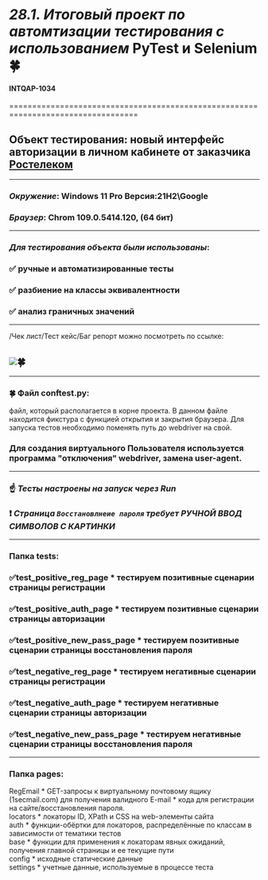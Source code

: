 # *28.1. Итоговый проект по автомтизации тестирования  с использованием* PyTest и Selenium :four_leaf_clover:
#### INTQAP-1034
==================================================================================
## Объект тестирования: новый интерфейс авторизации в личном кабинете от заказчика [Ростелеком](https://b2c.passport.rt.ru)
----------------------------------------------------------------------------------
### *Окружение*: Windows 11 Pro Версия:21H2\Google 
### *Браузер*: Chrom 109.0.5414.120, (64 бит)
________________________________________________
### *Для тестирования объекта были использованы*:
### :white_check_mark: ручные и автоматизированные тесты
### :white_check_mark: разбиение на классы эквивалентности
### :white_check_mark: анализ граничных значений
-----------------------------------------------------------
/Чек лист/Тест кейс/Баг репорт можно посмотреть по ссылке: 
## [<img src="https://img.shields.io/badge/Чек лист/Тест кейс/Баг репорт-3914AF?style=for-the-badge&logo=/Чек лист/Тест кейс/Баг репорт&logoColor=ЦВЕТ ЛОГОТИПА"/>](https://docs.google.com/spreadsheets/d/1KOnp581oWDApILyWZXfkm6Y6xhpEp1Gr/edit?usp=sharing&ouid=116953298783582314603&rtpof=true&sd=true):four_leaf_clover:
----------------------------------------------------------
### :four_leaf_clover: Файл conftest.py:
файл, который располагается в корне проекта. В данном файле находится фикстура с функцией открытия и закрытия браузера. 
Для запуска тестов необходимо поменять путь до webdriver на свой. 
### Для создания виртуального Пользователя используется программа "отключения" webdriver, замена user-agent.
--------------------------------------------------------
### :point_up: *Тесты настроены на запуск через Run* 
### :heavy_exclamation_mark: *Страница `Восстановлнеие пароля`  требует РУЧНОЙ ВВОД СИМВОЛОВ С КАРТИНКИ* 
---------------------------------------------------------
### Папка tests: 
### :white_check_mark:test_positive_reg_page  * тестируем позитивные сценарии страницы регистрации   
### :white_check_mark:test_positive_auth_page  * тестируем позитивные сценарии страницы авторизации 
### :white_check_mark:test_positive_new_pass_page  * тестируем позитивные сценарии страницы восстановления пароля
### :white_check_mark:test_negative_reg_page  * тестируем негативные сценарии страницы регистрации 
### :white_check_mark:test_negative_auth_page  * тестируем негативные сценарии страницы авторизации   
### :white_check_mark:test_negative_new_pass_page * тестируем негативные сценарии страницы восстановления пароля   
----------------------------------------------------------
### Папка pages: 
RegEmail * GET-запросы к виртуальному почтовому ящику (1secmail.com) для получения валидного 
E-mail * кода для регистрации на сайте/восстановления пароля.   
locators * локаторы ID, XPath и CSS на web-элементы сайта   
auth * функции-обёртки для локаторов, распределённые по классам в зависимости от тематики тестов   
base * функции для применения к локаторам явных ожиданий, получения главной страницы  и ее текущие пути   
config * исходные статические данные   
settings * учетные данные, используемые в процессе теста

